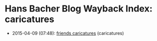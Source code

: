 # Hans Bacher Blog Wayback Index: caricatures

* 2015-04-09 (07:48): [friends caricatures](https://web.archive.org/web/https://one1more2time3.wordpress.com/2015/04/09/friends-caricatures/) (caricatures)